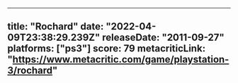 
---
title: "Rochard"
date: "2022-04-09T23:38:29.239Z"
releaseDate: "2011-09-27"
platforms: ["ps3"]
score: 79
metacriticLink: "https://www.metacritic.com/game/playstation-3/rochard"
---
